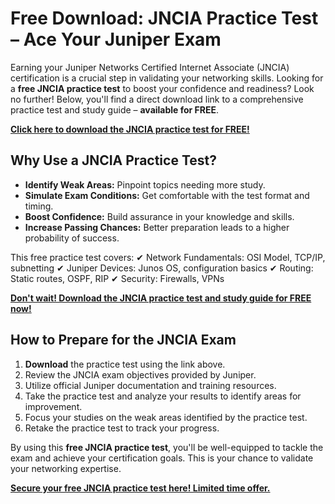 # Free Download: JNCIA Practice Test – Ace Your Juniper Exam

Earning your Juniper Networks Certified Internet Associate (JNCIA) certification is a crucial step in validating your networking skills. Looking for a **free JNCIA practice test** to boost your confidence and readiness? Look no further! Below, you'll find a direct download link to a comprehensive practice test and study guide – **available for FREE**.

[**Click here to download the JNCIA practice test for FREE!**](https://udemywork.com/jncia-practice-test)

## Why Use a JNCIA Practice Test?

*   **Identify Weak Areas:** Pinpoint topics needing more study.
*   **Simulate Exam Conditions:** Get comfortable with the test format and timing.
*   **Boost Confidence:** Build assurance in your knowledge and skills.
*   **Increase Passing Chances:** Better preparation leads to a higher probability of success.

This free practice test covers:
✔ Network Fundamentals: OSI Model, TCP/IP, subnetting
✔ Juniper Devices: Junos OS, configuration basics
✔ Routing: Static routes, OSPF, RIP
✔ Security: Firewalls, VPNs

[**Don't wait! Download the JNCIA practice test and study guide for FREE now!**](https://udemywork.com/jncia-practice-test)

## How to Prepare for the JNCIA Exam

1.  **Download** the practice test using the link above.
2.  Review the JNCIA exam objectives provided by Juniper.
3.  Utilize official Juniper documentation and training resources.
4.  Take the practice test and analyze your results to identify areas for improvement.
5.  Focus your studies on the weak areas identified by the practice test.
6.  Retake the practice test to track your progress.

By using this **free JNCIA practice test**, you'll be well-equipped to tackle the exam and achieve your certification goals. This is your chance to validate your networking expertise.

[**Secure your free JNCIA practice test here! Limited time offer.**](https://udemywork.com/jncia-practice-test)
